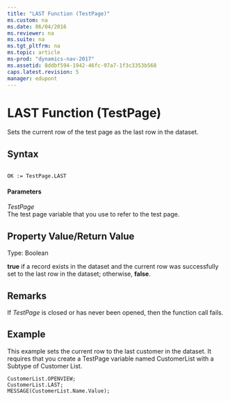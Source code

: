 ```yaml
---
title: "LAST Function (TestPage)"
ms.custom: na
ms.date: 06/04/2016
ms.reviewer: na
ms.suite: na
ms.tgt_pltfrm: na
ms.topic: article
ms-prod: "dynamics-nav-2017"
ms.assetid: 8ddbf594-1942-46fc-97a7-1f3c3353b568
caps.latest.revision: 5
manager: edupont
---
```

# LAST Function (TestPage)
Sets the current row of the test page as the last row in the dataset.  
  
## Syntax  
  
```  
  
OK := TestPage.LAST  
```  
  
#### Parameters  
 *TestPage*  
 The test page variable that you use to refer to the test page.  
  
## Property Value\/Return Value  
 Type: Boolean  
  
 **true** if a record exists in the dataset and the current row was successfully set to the last row in the dataset; otherwise, **false**.  
  
## Remarks  
 If *TestPage* is closed or has never been opened, then the function call fails.  
  
## Example  
 This example sets the current row to the last customer in the dataset. It requires that you create a TestPage variable named CustomerList with a Subtype of Customer List.  
  
```  
CustomerList.OPENVIEW;  
CustomerList.LAST;  
MESSAGE(CustomerList.Name.Value);  
  
```
